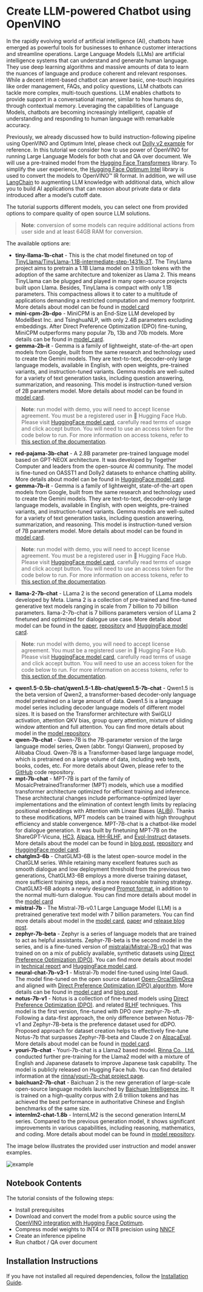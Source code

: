# Create LLM-powered Chatbot using OpenVINO

In the rapidly evolving world of artificial intelligence (AI), chatbots have emerged as powerful tools for businesses to enhance customer interactions and streamline operations. 
Large Language Models (LLMs) are artificial intelligence systems that can understand and generate human language. They use deep learning algorithms and massive amounts of data to learn the nuances of language and produce coherent and relevant responses.
While a decent intent-based chatbot can answer basic, one-touch inquiries like order management, FAQs, and policy questions, LLM chatbots can tackle more complex, multi-touch questions. LLM enables chatbots to provide support in a conversational manner, similar to how humans do, through contextual memory. Leveraging the capabilities of Language Models, chatbots are becoming increasingly intelligent, capable of understanding and responding to human language with remarkable accuracy.

Previously, we already discussed how to build instruction-following pipeline using OpenVINO and Optimum Intel, please check out [Dolly v2 example](../240-dolly-2-instruction-following) for reference.
In this tutorial we consider how to use power of OpenVINO for running Large Language Models for both chat and QA over document. We will use a pre-trained model from the [Hugging Face Transformers](https://huggingface.co/docs/transformers/index) library. To simplify the user experience, the [Hugging Face Optimum Intel](https://huggingface.co/docs/optimum/intel/index) library is used to convert the models to OpenVINO™ IR format. In addition, we will use [LangChain](https://python.langchain.com/docs/get_started/introduction) to augmenting LLM knowledge with additional data, which allow you to build AI applications that can reason about private data or data introduced after a model’s cutoff date.

The tutorial supports different models, you can select one from provided options to compare quality of open source LLM solutions.
>**Note**: conversion of some models can require additional actions from user side and at least 64GB RAM for conversion.

The available options are:

* **tiny-llama-1b-chat** - This is the chat model finetuned on top of [TinyLlama/TinyLlama-1.1B-intermediate-step-1431k-3T](https://huggingface.co/TinyLlama/TinyLlama-1.1B-intermediate-step-1431k-3T). The TinyLlama project aims to pretrain a 1.1B Llama model on 3 trillion tokens with the adoption of the same architecture and tokenizer as Llama 2. This means TinyLlama can be plugged and played in many open-source projects built upon Llama. Besides, TinyLlama is compact with only 1.1B parameters. This compactness allows it to cater to a multitude of applications demanding a restricted computation and memory footprint. More details about model can be found in [model card](https://huggingface.co/TinyLlama/TinyLlama-1.1B-Chat-v1.0)
*  **mini-cpm-2b-dpo** - MiniCPM is an End-Size LLM developed by ModelBest Inc. and TsinghuaNLP, with only 2.4B parameters excluding embeddings. After Direct Preference Optimization (DPO) fine-tuning, MiniCPM outperforms many popular 7b, 13b and 70b models. More details can be found in [model_card](https://huggingface.co/openbmb/MiniCPM-2B-dpo-fp16).
*  **gemma-2b-it** - Gemma is a family of lightweight, state-of-the-art open models from Google, built from the same research and technology used to create the Gemini models. They are text-to-text, decoder-only large language models, available in English, with open weights, pre-trained variants, and instruction-tuned variants. Gemma models are well-suited for a variety of text generation tasks, including question answering, summarization, and reasoning. This model is instruction-tuned version of 2B parameters model. More details about model can be found in [model card](https://huggingface.co/google/gemma-2b-it).
>**Note**: run model with demo, you will need to accept license agreement. 
>You must be a registered user in 🤗 Hugging Face Hub. Please visit [HuggingFace model card](https://huggingface.co/google/gemma-2b-it), carefully read terms of usage and click accept button.  You will need to use an access token for the code below to run. For more information on access tokens, refer to [this section of the documentation](https://huggingface.co/docs/hub/security-tokens).
* **red-pajama-3b-chat** - A 2.8B parameter pre-trained language model based on GPT-NEOX architecture. It was developed by Together Computer and leaders from the open-source AI community. The model is fine-tuned on OASST1 and Dolly2 datasets to enhance chatting ability. More details about model can be found in [HuggingFace model card](https://huggingface.co/togethercomputer/RedPajama-INCITE-Chat-3B-v1).
*  **gemma-7b-it** - Gemma is a family of lightweight, state-of-the-art open models from Google, built from the same research and technology used to create the Gemini models. They are text-to-text, decoder-only large language models, available in English, with open weights, pre-trained variants, and instruction-tuned variants. Gemma models are well-suited for a variety of text generation tasks, including question answering, summarization, and reasoning. This model is instruction-tuned version of 7B parameters model. More details about model can be found in [model card](https://huggingface.co/google/gemma-7b-it).
>**Note**: run model with demo, you will need to accept license agreement. 
>You must be a registered user in 🤗 Hugging Face Hub. Please visit [HuggingFace model card](https://huggingface.co/google/gemma-7b-it), carefully read terms of usage and click accept button.  You will need to use an access token for the code below to run. For more information on access tokens, refer to [this section of the documentation](https://huggingface.co/docs/hub/security-tokens).
* **llama-2-7b-chat** - LLama 2 is the second generation of LLama models developed by Meta. Llama 2 is a collection of pre-trained and fine-tuned generative text models ranging in scale from 7 billion to 70 billion parameters. llama-2-7b-chat is 7 billions parameters version of LLama 2 finetuned and optimized for dialogue use case. More details about model can be found in the [paper](https://ai.meta.com/research/publications/llama-2-open-foundation-and-fine-tuned-chat-models/), [repository](https://github.com/facebookresearch/llama) and [HuggingFace model card](https://huggingface.co/meta-llama/Llama-2-7b-chat-hf).
>**Note**: run model with demo, you will need to accept license agreement. 
>You must be a registered user in 🤗 Hugging Face Hub. Please visit [HuggingFace model card](https://huggingface.co/meta-llama/Llama-2-7b-chat-hf), carefully read terms of usage and click accept button.  You will need to use an access token for the code below to run. For more information on access tokens, refer to [this section of the documentation](https://huggingface.co/docs/hub/security-tokens).
* **qwen1.5-0.5b-chat/qwen1.5-1.8b-chat/qwen1.5-7b-chat** - Qwen1.5 is the beta version of Qwen2, a transformer-based decoder-only language model pretrained on a large amount of data. Qwen1.5 is a language model series including decoder language models of different model sizes. It is based on the Transformer architecture with SwiGLU activation, attention QKV bias, group query attention, mixture of sliding window attention and full attention. You can find more details about model in the [model repository](https://huggingface.co/Qwen).
* **qwen-7b-chat** - Qwen-7B is the 7B-parameter version of the large language model series, Qwen (abbr. Tongyi Qianwen), proposed by Alibaba Cloud. Qwen-7B is a Transformer-based large language model, which is pretrained on a large volume of data, including web texts, books, codes, etc. For more details about Qwen, please refer to the [GitHub](https://github.com/QwenLM/Qwen) code repository.
* **mpt-7b-chat** - MPT-7B is part of the family of MosaicPretrainedTransformer (MPT) models, which use a modified transformer architecture optimized for efficient training and inference. These architectural changes include performance-optimized layer implementations and the elimination of context length limits by replacing positional embeddings with Attention with Linear Biases ([ALiBi](https://arxiv.org/abs/2108.12409)). Thanks to these modifications, MPT models can be trained with high throughput efficiency and stable convergence. MPT-7B-chat is a chatbot-like model for dialogue generation. It was built by finetuning MPT-7B on the ShareGPT-Vicuna, [HC3](https://huggingface.co/datasets/Hello-SimpleAI/HC3), [Alpaca](https://huggingface.co/datasets/tatsu-lab/alpaca), [HH-RLHF](https://huggingface.co/datasets/Anthropic/hh-rlhf), and [Evol-Instruct](https://huggingface.co/datasets/victor123/evol_instruct_70k) datasets. More details about the model can be found in [blog post](https://www.mosaicml.com/blog/mpt-7b), [repository](https://github.com/mosaicml/llm-foundry/) and [HuggingFace model card](https://huggingface.co/mosaicml/mpt-7b-chat).
* **chatglm3-6b** - ChatGLM3-6B is the latest open-source model in the ChatGLM series. While retaining many excellent features such as smooth dialogue and low deployment threshold from the previous two generations, ChatGLM3-6B employs a more diverse training dataset, more sufficient training steps, and a more reasonable training strategy. ChatGLM3-6B adopts a newly designed [Prompt format](https://github.com/THUDM/ChatGLM3/blob/main/PROMPT_en.md), in addition to the normal multi-turn dialogue. You can find more details about model in the [model card](https://huggingface.co/THUDM/chatglm3-6b)
* **mistral-7b** - The Mistral-7B-v0.1 Large Language Model (LLM) is a pretrained generative text model with 7 billion parameters. You can find more details about model in the [model card](https://huggingface.co/mistralai/Mistral-7B-v0.1), [paper](https://arxiv.org/abs/2310.06825) and [release blog post](https://mistral.ai/news/announcing-mistral-7b/).
* **zephyr-7b-beta** - Zephyr is a series of language models that are trained to act as helpful assistants. Zephyr-7B-beta is the second model in the series, and is a fine-tuned version of [mistralai/Mistral-7B-v0.1](https://huggingface.co/mistralai/Mistral-7B-v0.1) that was trained on on a mix of publicly available, synthetic datasets using [Direct Preference Optimization (DPO)](https://arxiv.org/abs/2305.18290). You can find more details about model in [technical report](https://arxiv.org/abs/2310.16944) and [HuggingFace model card](https://huggingface.co/HuggingFaceH4/zephyr-7b-beta).
* **neural-chat-7b-v3-1** - Mistral-7b model fine-tuned using Intel Gaudi. The model fine-tuned on the open source dataset [Open-Orca/SlimOrca](https://huggingface.co/datasets/Open-Orca/SlimOrca) and aligned with [Direct Preference Optimization (DPO) algorithm](https://arxiv.org/abs/2305.18290). More details can be found in [model card](https://huggingface.co/Intel/neural-chat-7b-v3-1) and [blog post](https://medium.com/@NeuralCompressor/the-practice-of-supervised-finetuning-and-direct-preference-optimization-on-habana-gaudi2-a1197d8a3cd3).
* **notus-7b-v1** - Notus is a collection of fine-tuned models using [Direct Preference Optimization (DPO)](https://arxiv.org/abs/2305.18290). and related [RLHF](https://huggingface.co/blog/rlhf) techniques. This model is the first version, fine-tuned with DPO over zephyr-7b-sft. Following a data-first approach, the only difference between Notus-7B-v1 and Zephyr-7B-beta is the preference dataset used for dDPO. Proposed approach for dataset creation helps to effectively fine-tune Notus-7b that surpasses Zephyr-7B-beta and Claude 2 on [AlpacaEval](https://tatsu-lab.github.io/alpaca_eval/). More details about model can be found in [model card](https://huggingface.co/argilla/notus-7b-v1).
* **youri-7b-chat** - Youri-7b-chat is a Llama2 based model. [Rinna Co., Ltd.](https://rinna.co.jp/) conducted further pre-training for the Llama2 model with a mixture of English and Japanese datasets to improve Japanese task capability. The model is publicly released on Hugging Face hub. You can find detailed information at the [rinna/youri-7b-chat project page](https://huggingface.co/rinna/youri-7b). 
* **baichuan2-7b-chat** - Baichuan 2 is the new generation of large-scale open-source language models launched by [Baichuan Intelligence inc](https://www.baichuan-ai.com/home). It is trained on a high-quality corpus with 2.6 trillion tokens and has achieved the best performance in authoritative Chinese and English benchmarks of the same size.
* **internlm2-chat-1.8b** - InternLM2 is the second generation InternLM series. Compared to the previous generation model, it shows significant improvements in various capabilities, including reasoning, mathematics, and coding. More details about model can be found in [model repository](https://huggingface.co/internlm).

The image below illustrates the provided user instruction and model answer examples.

![example](https://user-images.githubusercontent.com/29454499/255799218-611e7189-8979-4ef5-8a80-5a75e0136b50.png)


## Notebook Contents

The tutorial consists of the following steps:

- Install prerequisites
- Download and convert the model from a public source using the [OpenVINO integration with Hugging Face Optimum](https://huggingface.co/blog/openvino).
- Compress model weights to INT4 or INT8 precision using [NNCF](https://github.com/openvinotoolkit/nncf)
- Create an inference pipeline
- Run chatbot / QA over document

## Installation Instructions
If you have not installed all required dependencies, follow the [Installation Guide](../../README.md).